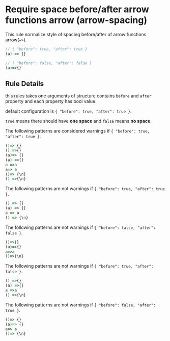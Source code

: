 # Require space before/after arrow functions arrow (arrow-spacing)

This rule normalize style of spacing before/after of arrow functions arrow(`=>`).

```js
// { "before": true, "after": true }
(a) => {}

// { "before": false, "after": false }
(a)=>{}
```

## Rule Details

this rules takes one arguments of structure contains `before` and `after` property
and each property has bool value.

default configuration is `{ "before": true, "after": true }`.

`true` means there should have **one space** and `false` means **no space**.

The following patterns are considered warnings if `{ "before": true, "after": true }`.

```js
()=> {}
() =>{}
(a)=> {}
(a) =>{}
a =>a
a=> a
()=> {\n}
() =>{\n}
```

The following patterns are not warnings if `{ "before": true, "after": true }`.

```js
() => {}
(a) => {}
a => a
() => {\n}
```

The following patterns are not warnings if `{ "before": false, "after": false }`.

```js
()=>{}
(a)=>{}
a=>a
()=>{\n}
```

The following patterns are not warnings if `{ "before": true, "after": false }`.

```js
() =>{}
(a) =>{}
a =>a
() =>{\n}
```

The following patterns are not warnings if `{ "before": false, "after": true }`.

```js
()=> {}
(a)=> {}
a=> a
()=> {\n}
```
